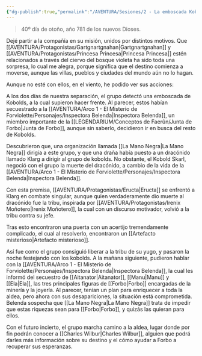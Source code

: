 ```yaml
---
{"dg-publish":true,"permalink":"/AVENTURA/Sesiones/2 - La emboscada Kobold/"}
---
```


> 40º día de otoño, año 781 de los nuevos Dioses.

Dejé partir a la compañía en su misión, unidos por distintos motivos. Que [[AVENTURA/Protagonistas/Gartgnartgnahan\|Gartgnartgnahan]] y [[AVENTURA/Protagonistas/Princesa Princesa\|Princesa Princesa]] estén relacionados a través del ciervo del bosque violeta ha sido toda una sorpresa, lo cual me alegra, porque significa que el destino comienza a moverse, aunque las villas, pueblos y ciudades del mundo aún no lo hagan.

Aunque no esté con ellos, en el viento, he podido ver sus acciones:

A los dos días de nuestra separación, el grupo detectó una emboscada de Kobolds, a la cual supieron hacer frente. Al parecer, estos habían secuestrado a la [[AVENTURA/Arco 1 -  El Misterio de Forviolette/Personajes/Inspectora Belenda\|Inspectora Belenda]], un miembro importante de la [[LEGENDARIUM/Conceptos de Faerûn/Junta de Forbo\|Junta de Forbo]], aunque sin saberlo, decidieron ir en busca del resto de Kobolds.

Descubrieron que, una organización llamada [[La Mano Negra\|La Mano Negra]] dirigía a este grupo, y que una draña había puesto a un dracónido llamado Klarg a dirigir al grupo de kobolds. No obstante, el Kobold Skarl, negoció con el grupo la muerte del dracónido, a cambio de la vida de la [[AVENTURA/Arco 1 -  El Misterio de Forviolette/Personajes/Inspectora Belenda\|Inspectora Belenda]].

Con esta premisa, [[AVENTURA/Protagonistas/Eructa\|Eructa]] se enfrentó a Klarg en combate singular, aunque quien verdaderamente dio muerte al dracónido fue la tribu, inspirada por [[AVENTURA/Protagonistas/Irenix Moñotero\|Irenix Moñotero]], la cual con un discurso motivador, volvió a la tribu contra su jefe.

Tras esto encontraron una puerta con un acertijo tremendamente complicado, el cual al resolverlo, encontraron un [[Artefacto misterioso\|Artefacto misterioso]].

Así fue como el grupo consiguió liberar a la tribu de su yugo, y pasaron la noche festejando con los kobolds. A la mañana siguiente, pudieron hablar con la [[AVENTURA/Arco 1 -  El Misterio de Forviolette/Personajes/Inspectora Belenda\|Inspectora Belenda]], la cual les informó del secuestro de [[Aitanator\|Aitanator]], [[Manu\|Manu]] y [[Ela\|Ela]], las tres principales figuras de [[Forbo\|Forbo]] encargadas de la minería y la joyería. Al parecer, tenían un plan para enriquecer a toda la aldea, pero ahora con sus desapariciones, la situación está comprometida. Belenda sospecha que [[La Mano Negra\|La Mano Negra]] trata de impedir que estas riquezas sean para [[Forbo\|Forbo]], y quizás las quieran para ellos.

Con el futuro incierto, el grupo marcha camino a la aldea, lugar donde por fin podrán conocer a [[Charles Wilbur\|Charles Wilbur]], alguien que podrá darles más información sobre su destino y el cómo ayudar a Forbo a recuperar sus esperanzas.